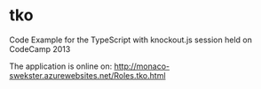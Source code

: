 tko
===

Code Example for the TypeScript with knockout.js session held on CodeCamp 2013

The application is online on: http://monaco-swekster.azurewebsites.net/Roles.tko.html
